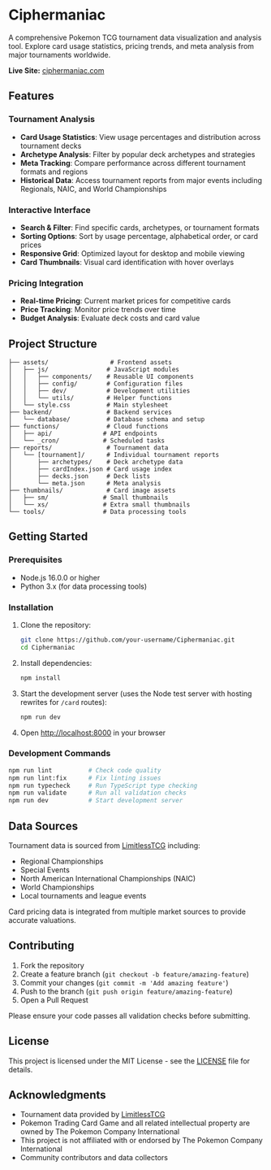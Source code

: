 # Ciphermaniac

A comprehensive Pokemon TCG tournament data visualization and analysis tool. Explore card usage statistics, pricing trends, and meta analysis from major tournaments worldwide.

**Live Site:** [ciphermaniac.com](https://ciphermaniac.com)

## Features

### Tournament Analysis

- **Card Usage Statistics**: View usage percentages and distribution across tournament decks
- **Archetype Analysis**: Filter by popular deck archetypes and strategies
- **Meta Tracking**: Compare performance across different tournament formats and regions
- **Historical Data**: Access tournament reports from major events including Regionals, NAIC, and World Championships

### Interactive Interface

- **Search & Filter**: Find specific cards, archetypes, or tournament formats
- **Sorting Options**: Sort by usage percentage, alphabetical order, or card prices
- **Responsive Grid**: Optimized layout for desktop and mobile viewing
- **Card Thumbnails**: Visual card identification with hover overlays

### Pricing Integration

- **Real-time Pricing**: Current market prices for competitive cards
- **Price Tracking**: Monitor price trends over time
- **Budget Analysis**: Evaluate deck costs and card value


## Project Structure

```
├── assets/                 # Frontend assets
│   ├── js/                # JavaScript modules
│   │   ├── components/    # Reusable UI components
│   │   ├── config/        # Configuration files
│   │   ├── dev/           # Development utilities
│   │   └── utils/         # Helper functions
│   └── style.css          # Main stylesheet
├── backend/               # Backend services
│   └── database/          # Database schema and setup
├── functions/             # Cloud functions
│   ├── api/              # API endpoints
│   └── _cron/            # Scheduled tasks
├── reports/               # Tournament data
│   └── [tournament]/      # Individual tournament reports
│       ├── archetypes/    # Deck archetype data
│       ├── cardIndex.json # Card usage index
│       ├── decks.json     # Deck lists
│       └── meta.json      # Meta analysis
├── thumbnails/            # Card image assets
│   ├── sm/               # Small thumbnails
│   └── xs/               # Extra small thumbnails
└── tools/                # Data processing tools
```
## Getting Started

### Prerequisites

- Node.js 16.0.0 or higher
- Python 3.x (for data processing tools)

### Installation

1. Clone the repository:
   
   ```bash
   git clone https://github.com/your-username/Ciphermaniac.git
   cd Ciphermaniac
   ```
2. Install dependencies:
   
   ```bash
   npm install
   ```
3. Start the development server (uses the Node test server with hosting rewrites for `/card` routes):
   
   ```bash
   npm run dev
   ```
4. Open [http://localhost:8000](http://localhost:8000) in your browser

### Development Commands

```bash
npm run lint          # Check code quality
npm run lint:fix      # Fix linting issues
npm run typecheck     # Run TypeScript type checking
npm run validate      # Run all validation checks
npm run dev           # Start development server
```

## Data Sources

Tournament data is sourced from [LimitlessTCG](https://limitlesstcg.com) including:

- Regional Championships
- Special Events
- North American International Championships (NAIC)
- World Championships
- Local tournaments and league events

Card pricing data is integrated from multiple market sources to provide accurate valuations.


## Contributing

1. Fork the repository
2. Create a feature branch (`git checkout -b feature/amazing-feature`)
3. Commit your changes (`git commit -m 'Add amazing feature'`)
4. Push to the branch (`git push origin feature/amazing-feature`)
5. Open a Pull Request

Please ensure your code passes all validation checks before submitting.

## License

This project is licensed under the MIT License - see the [LICENSE](LICENSE) file for details.

## Acknowledgments

- Tournament data provided by [LimitlessTCG](https://limitlesstcg.com)
- Pokemon Trading Card Game and all related intellectual property are owned by The Pokemon Company International
- This project is not affiliated with or endorsed by The Pokemon Company International
- Community contributors and data collectors



